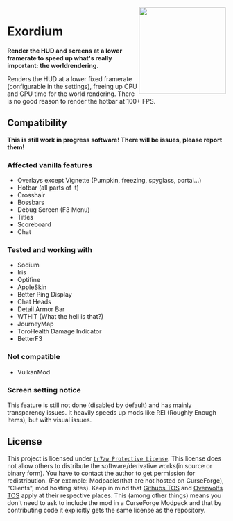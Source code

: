 <img src="https://raw.githubusercontent.com/tr7zw/Exordium/1.19/Shared/src/main/resources/assets/exordium/icon.png" align="right" width=200>

# Exordium

__Render the HUD and screens at a lower framerate to speed up what's really important: the worldrendering.__

Renders the HUD at a lower fixed framerate (configurable in the settings), freeing up CPU and GPU time for the world rendering. There is no good reason to render the hotbar at 100+ FPS.

## Compatibility

__This is still work in progress software! There will be issues, please report them!__

### Affected vanilla features

- Overlays except Vignette (Pumpkin, freezing, spyglass, portal...)
- Hotbar (all parts of it)
- Crosshair
- Bossbars
- Debug Screen (F3 Menu)
- Titles
- Scoreboard
- Chat

### Tested and working with

- Sodium
- Iris
- Optifine
- AppleSkin
- Better Ping Display
- Chat Heads
- Detail Armor Bar
- WTHIT (What the hell is that?)
- JourneyMap
- ToroHealth Damage Indicator
- BetterF3

### Not compatible

- VulkanMod

### Screen setting notice

This feature is still not done (disabled by default) and has mainly transparency issues. It heavily speeds up mods like REI (Roughly Enough Items), but with visual issues.

## License

This project is licensed under [``tr7zw Protective License``](LICENSE).
This license does not allow others to distribute the software/derivative works(in source or binary form).
You have to contact the author to get permission for redistribution. (For example: Modpacks(that are not hosted on CurseForge), "Clients", mod hosting sites).
Keep in mind that [Githubs TOS](https://docs.github.com/en/github/site-policy/github-terms-of-service#d-user-generated-content) and [Overwolfs TOS](https://www.overwolf.com/legal/terms/) apply at their respective places. This (among other things) means you don't need to ask to include the mod in a CurseForge Modpack and that by contributing code it explicitly gets the same license as the repository.

